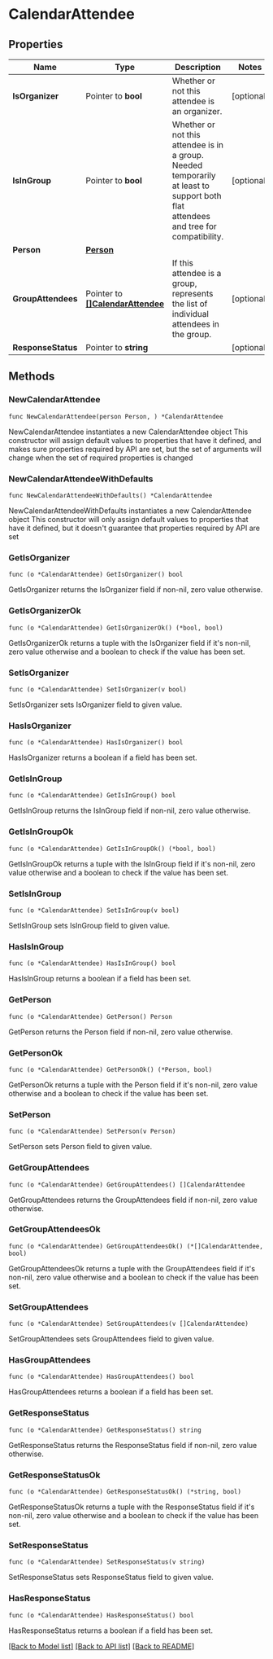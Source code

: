 # CalendarAttendee

## Properties

Name | Type | Description | Notes
------------ | ------------- | ------------- | -------------
**IsOrganizer** | Pointer to **bool** | Whether or not this attendee is an organizer. | [optional] 
**IsInGroup** | Pointer to **bool** | Whether or not this attendee is in a group. Needed temporarily at least to support both flat attendees and tree for compatibility. | [optional] 
**Person** | [**Person**](Person.md) |  | 
**GroupAttendees** | Pointer to [**[]CalendarAttendee**](CalendarAttendee.md) | If this attendee is a group, represents the list of individual attendees in the group. | [optional] 
**ResponseStatus** | Pointer to **string** |  | [optional] 

## Methods

### NewCalendarAttendee

`func NewCalendarAttendee(person Person, ) *CalendarAttendee`

NewCalendarAttendee instantiates a new CalendarAttendee object
This constructor will assign default values to properties that have it defined,
and makes sure properties required by API are set, but the set of arguments
will change when the set of required properties is changed

### NewCalendarAttendeeWithDefaults

`func NewCalendarAttendeeWithDefaults() *CalendarAttendee`

NewCalendarAttendeeWithDefaults instantiates a new CalendarAttendee object
This constructor will only assign default values to properties that have it defined,
but it doesn't guarantee that properties required by API are set

### GetIsOrganizer

`func (o *CalendarAttendee) GetIsOrganizer() bool`

GetIsOrganizer returns the IsOrganizer field if non-nil, zero value otherwise.

### GetIsOrganizerOk

`func (o *CalendarAttendee) GetIsOrganizerOk() (*bool, bool)`

GetIsOrganizerOk returns a tuple with the IsOrganizer field if it's non-nil, zero value otherwise
and a boolean to check if the value has been set.

### SetIsOrganizer

`func (o *CalendarAttendee) SetIsOrganizer(v bool)`

SetIsOrganizer sets IsOrganizer field to given value.

### HasIsOrganizer

`func (o *CalendarAttendee) HasIsOrganizer() bool`

HasIsOrganizer returns a boolean if a field has been set.

### GetIsInGroup

`func (o *CalendarAttendee) GetIsInGroup() bool`

GetIsInGroup returns the IsInGroup field if non-nil, zero value otherwise.

### GetIsInGroupOk

`func (o *CalendarAttendee) GetIsInGroupOk() (*bool, bool)`

GetIsInGroupOk returns a tuple with the IsInGroup field if it's non-nil, zero value otherwise
and a boolean to check if the value has been set.

### SetIsInGroup

`func (o *CalendarAttendee) SetIsInGroup(v bool)`

SetIsInGroup sets IsInGroup field to given value.

### HasIsInGroup

`func (o *CalendarAttendee) HasIsInGroup() bool`

HasIsInGroup returns a boolean if a field has been set.

### GetPerson

`func (o *CalendarAttendee) GetPerson() Person`

GetPerson returns the Person field if non-nil, zero value otherwise.

### GetPersonOk

`func (o *CalendarAttendee) GetPersonOk() (*Person, bool)`

GetPersonOk returns a tuple with the Person field if it's non-nil, zero value otherwise
and a boolean to check if the value has been set.

### SetPerson

`func (o *CalendarAttendee) SetPerson(v Person)`

SetPerson sets Person field to given value.


### GetGroupAttendees

`func (o *CalendarAttendee) GetGroupAttendees() []CalendarAttendee`

GetGroupAttendees returns the GroupAttendees field if non-nil, zero value otherwise.

### GetGroupAttendeesOk

`func (o *CalendarAttendee) GetGroupAttendeesOk() (*[]CalendarAttendee, bool)`

GetGroupAttendeesOk returns a tuple with the GroupAttendees field if it's non-nil, zero value otherwise
and a boolean to check if the value has been set.

### SetGroupAttendees

`func (o *CalendarAttendee) SetGroupAttendees(v []CalendarAttendee)`

SetGroupAttendees sets GroupAttendees field to given value.

### HasGroupAttendees

`func (o *CalendarAttendee) HasGroupAttendees() bool`

HasGroupAttendees returns a boolean if a field has been set.

### GetResponseStatus

`func (o *CalendarAttendee) GetResponseStatus() string`

GetResponseStatus returns the ResponseStatus field if non-nil, zero value otherwise.

### GetResponseStatusOk

`func (o *CalendarAttendee) GetResponseStatusOk() (*string, bool)`

GetResponseStatusOk returns a tuple with the ResponseStatus field if it's non-nil, zero value otherwise
and a boolean to check if the value has been set.

### SetResponseStatus

`func (o *CalendarAttendee) SetResponseStatus(v string)`

SetResponseStatus sets ResponseStatus field to given value.

### HasResponseStatus

`func (o *CalendarAttendee) HasResponseStatus() bool`

HasResponseStatus returns a boolean if a field has been set.


[[Back to Model list]](../README.md#documentation-for-models) [[Back to API list]](../README.md#documentation-for-api-endpoints) [[Back to README]](../README.md)


